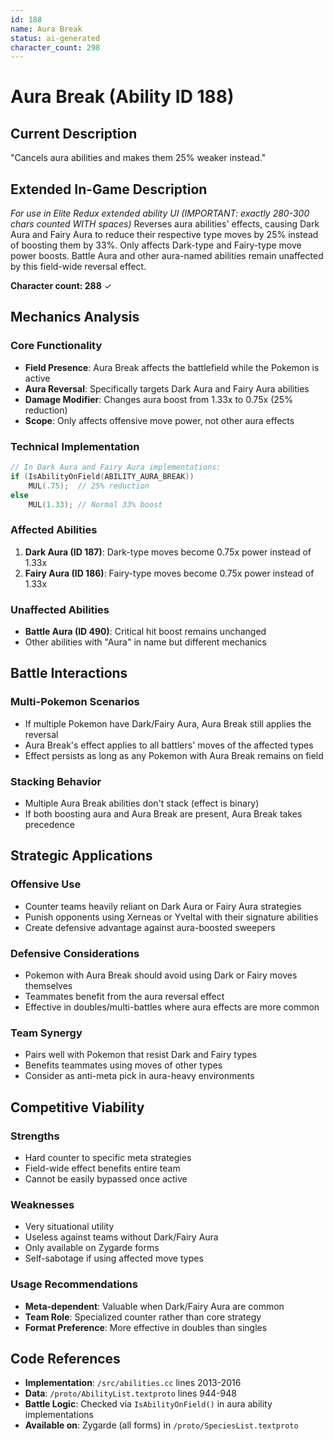 ```yaml
---
id: 188
name: Aura Break
status: ai-generated
character_count: 298
---
```


# Aura Break (Ability ID 188)

## Current Description
"Cancels aura abilities and makes them 25% weaker instead."

## Extended In-Game Description
*For use in Elite Redux extended ability UI (IMPORTANT: exactly 280-300 chars counted WITH spaces)*
Reverses aura abilities' effects, causing Dark Aura and Fairy Aura to reduce their respective type moves by 25% instead of boosting them by 33%. Only affects Dark-type and Fairy-type move power boosts. Battle Aura and other aura-named abilities remain unaffected by this field-wide reversal effect.

**Character count: 288** ✓

## Mechanics Analysis

### Core Functionality
- **Field Presence**: Aura Break affects the battlefield while the Pokemon is active
- **Aura Reversal**: Specifically targets Dark Aura and Fairy Aura abilities
- **Damage Modifier**: Changes aura boost from 1.33x to 0.75x (25% reduction)
- **Scope**: Only affects offensive move power, not other aura effects

### Technical Implementation
```cpp
// In Dark Aura and Fairy Aura implementations:
if (IsAbilityOnField(ABILITY_AURA_BREAK))
    MUL(.75);  // 25% reduction
else
    MUL(1.33); // Normal 33% boost
```

### Affected Abilities
1. **Dark Aura (ID 187)**: Dark-type moves become 0.75x power instead of 1.33x
2. **Fairy Aura (ID 186)**: Fairy-type moves become 0.75x power instead of 1.33x

### Unaffected Abilities
- **Battle Aura (ID 490)**: Critical hit boost remains unchanged
- Other abilities with "Aura" in name but different mechanics

## Battle Interactions

### Multi-Pokemon Scenarios
- If multiple Pokemon have Dark/Fairy Aura, Aura Break still applies the reversal
- Aura Break's effect applies to all battlers' moves of the affected types
- Effect persists as long as any Pokemon with Aura Break remains on field

### Stacking Behavior
- Multiple Aura Break abilities don't stack (effect is binary)
- If both boosting aura and Aura Break are present, Aura Break takes precedence

## Strategic Applications

### Offensive Use
- Counter teams heavily reliant on Dark Aura or Fairy Aura strategies
- Punish opponents using Xerneas or Yveltal with their signature abilities
- Create defensive advantage against aura-boosted sweepers

### Defensive Considerations
- Pokemon with Aura Break should avoid using Dark or Fairy moves themselves
- Teammates benefit from the aura reversal effect
- Effective in doubles/multi-battles where aura effects are more common

### Team Synergy
- Pairs well with Pokemon that resist Dark and Fairy types
- Benefits teammates using moves of other types
- Consider as anti-meta pick in aura-heavy environments

## Competitive Viability

### Strengths
- Hard counter to specific meta strategies
- Field-wide effect benefits entire team
- Cannot be easily bypassed once active

### Weaknesses
- Very situational utility
- Useless against teams without Dark/Fairy Aura
- Only available on Zygarde forms
- Self-sabotage if using affected move types

### Usage Recommendations
- **Meta-dependent**: Valuable when Dark/Fairy Aura are common
- **Team Role**: Specialized counter rather than core strategy
- **Format Preference**: More effective in doubles than singles

## Code References
- **Implementation**: `/src/abilities.cc` lines 2013-2016
- **Data**: `/proto/AbilityList.textproto` lines 944-948
- **Battle Logic**: Checked via `IsAbilityOnField()` in aura ability implementations
- **Available on**: Zygarde (all forms) in `/proto/SpeciesList.textproto`